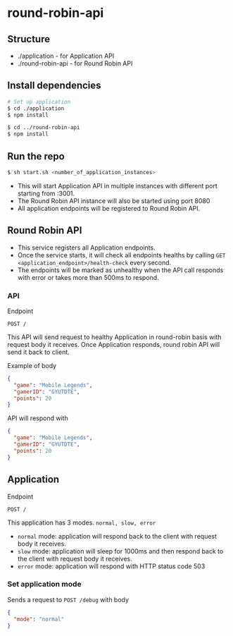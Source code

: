# round-robin-api

## Structure

- ./application - for Application API
- ./round-robin-api - for Round Robin API

## Install dependencies

```bash
# Set up application
$ cd ./application
$ npm install

$ cd ../round-robin-api
$ npm install
```

## Run the repo

```bash
$ sh start.sh <number_of_application_instances>
```

- This will start Application API in multiple instances with different port starting from :3001.
- The Round Robin API instance will also be started using port 8080
- All application endpoints will be registered to Round Robin API.

## Round Robin API

- This service registers all Application endpoints.
- Once the service starts, it will check all endpoints healths by calling `GET <application_endpoint>/health-check` every second.
- The endpoints will be marked as unhealthy when the API call responds with error or takes more than 500ms to respond.

### API

Endpoint

```text
POST /
```

This API will send request to healthy Application in round-robin basis with request body it receives. Once Application responds, round robin API will send it back to client.

Example of body

```json
{
  "game": "Mobile Legends",
  "gamerID": "GYUTDTE",
  "points": 20
}
```

API will respond with

```json
{
  "game": "Mobile Legends",
  "gamerID": "GYUTDTE",
  "points": 20
}
```

## Application

Endpoint

```text
POST /
```

This application has 3 modes. `normal, slow, error`

- `normal` mode: application will respond back to the client with request body it receives.
- `slow` mode: application will sleep for 1000ms and then respond back to the client with request body it receives.
- `error` mode: application will respond with HTTP status code 503

### Set application mode

Sends a request to `POST /debug` with body

```json
{
  "mode": "normal"
}
```
